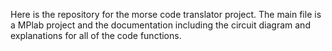 Here is the repository for the morse code translator project. The main file is a MPlab project and the documentation including the circuit diagram
and explanations for all of the code functions.
